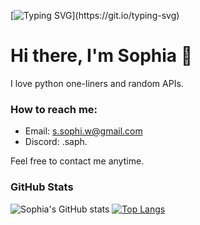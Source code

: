 [![Typing SVG](https://readme-typing-svg.herokuapp.com?font=Fira+Code&size=40&pause=1000&color=CE5C5F&vCenter=true&width=520&height=60&lines=Welcome+to+my+profile!)](https://git.io/typing-svg)
# Hi there, I'm Sophia 👋

I love python one-liners and random APIs.

### How to reach me:
- Email: s.sophi.w@gmail.com
- Discord: .saph.

Feel free to contact me anytime.

### GitHub Stats
![Sophia's GitHub stats](https://github-readme-stats-git-masterrstaa-rickstaa.vercel.app/api?username=sswangg&show_icons=true&include_all_commits=true&bg_color=30,e96443,904e95&title_color=fff&text_color=fff)
[![Top Langs](https://github-readme-stats-git-masterrstaa-rickstaa.vercel.app/api/top-langs/?username=sswangg&layout=compact&bg_color=30,e96443,904e95&title_color=fff&text_color=fff)](https://github.com/anuraghazra/github-readme-stats)
